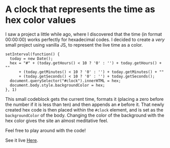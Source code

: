 # A clock that represents the time as hex color values
I saw a project a little while ago, where I discovered that the time (in format 00:00:00) works perfectly for hexadecimal codes. I decided to create a <i>very</i> small project using vanilla JS, to represent the live time as a color. 

<pre>
<code>setInterval(function() {
  today = new Date();
  hex = "#" + (today.getHours() < 10 ? '0' : '') + today.getHours() + "" 
      + (today.getMinutes() < 10 ? '0' : '') + today.getMinutes() + "" 
      + (today.getSeconds() < 10 ? '0' : '') + today.getSeconds();
  document.querySelector("#clock").innerHTML = hex;
  document.body.style.backgroundColor = hex;
}, 1)</code>
</pre>

This small codeblock gets the current time, formats it (placing a zero before the number if it is less than ten) and then appends an <code>#</code> before it. That newly created hex code is then placed within the <code>#clock</code> element, and is set as the <code>backgroundColor</code> of the body. Changing the color of the background with the hex color gives the site an almost meditative feel. 

Feel free to play around with the code!

See it live <a href="https://jamelhammoud.com/projects/hextime/">Here</a>.
